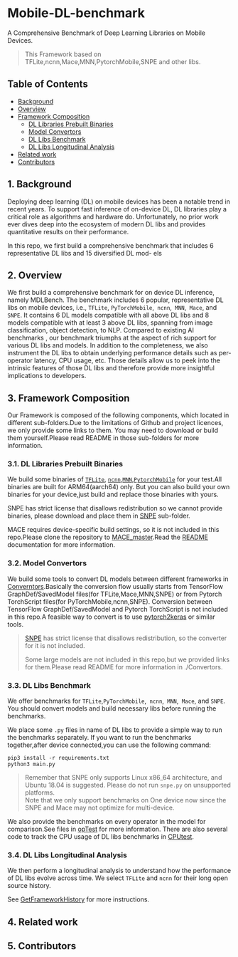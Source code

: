 


# Mobile-DL-benchmark

A Comprehensive Benchmark of Deep Learning Libraries on Mobile Devices.

> This Framework based on TFLite,ncnn,Mace,MNN,PytorchMobile,SNPE and other libs. 
## Table of Contents
*  [Background](#Background)
*  [Overview](#Overview)
*  [Framework Composition](#FrameworkComposition)
	*  [DL Libraries Prebuilt Binaries](#DLLibrariesPrebuiltBinaries)
	*  [Model Convertors](#ModelConvertors)
	*  [DL Libs Benchmark](#DLLibsBenchmark)
	*  [DL Libs Longitudinal Analysis](#DLLibsLongitudinalAnalysis)
*  [Related work](#Relatedwork)
*  [Contributors](#Contributors)

##  1. <a name='Background'></a>Background



Deploying deep learning (DL) on mobile devices has been a notable trend in recent years. To support fast inference of on-device
DL, DL libraries play a critical role as algorithms and hardware do.
Unfortunately, no prior work ever dives deep into the ecosystem
of modern DL libs and provides quantitative results on their performance. 

In this repo, we first build a comprehensive benchmark
that includes 6 representative DL libs and 15 diversified DL mod-
els
##  2. <a name='Overview'></a>Overview
 We first build a comprehensive benchmark for on device DL inference, namely MDLBench. The benchmark includes
6 popular, representative DL libs on mobile devices, i.e., `TFLite`,
`PyTorchMobile`,` ncnn`,` MNN`,` Mace`, and `SNPE`. It contains 6 DL models compatible with all above DL libs and 8 models compatible with at least 3 above DL libs, spanning from image classification, object detection, to NLP. Compared to existing
AI benchmarks , our benchmark triumphs at the aspect of rich support for various DL libs and models. In addition to the completeness, we also instrument the DL libs to obtain underlying performance details such as per-operator latency, CPU usage, etc.
Those details allow us to peek into the intrinsic features of those DL libs and therefore provide more insightful implications to developers.

##  3. <a name='FrameworkComposition'></a>Framework Composition
Our Framework is composed of the following components, which located in different sub-folders.Due to the limitations of Github and project licences, we only provide some links to them. You may need to download or build them yourself.Please read README in those sub-folders for more information.

###  3.1. <a name='DLLibrariesPrebuiltBinaries'></a>DL Libraries Prebuilt Binaries
We build some binaries of [`TFLite`](./tensorflow), [`ncnn`](./ncnn),[`MNN`](./MNN),[`PytorchMobile`](./pytorchM) for your test.All binaries are built for ARM64(aarch64) only.
But you can also build your own binaries for your device,just build and replace those binaries with yours.

SNPE has strict license that disallows redistribution so we cannot provide binaries, please download and place them in [SNPE](./snpe) sub-folder.

MACE requires device-specific build settings, so it is not included in this repo.Please clone the repository to [MACE_master](./Convertors/MACE-master).Read the [README](./Convertors/README) documentation for more information.

###  3.2. <a name='ModelConvertors'></a>Model Convertors

We build some tools to convert DL models between different frameworks in [Converntors](./Convertors).Basically the conversion flow usually starts from TensorFlow GraphDef/SavedModel files(for TFLite,Mace,MNN,SNPE) or from Pytorch TorchScript files(for PyTorchMobile,ncnn,SNPE).
Conversion between TensorFlow GraphDef/SavedModel and Pytorch TorchScript is not included in this repo.A feasible way to convert is to use [pytorch2keras](https://github.com/gmalivenko/pytorch2keras) or similar tools.

> [SNPE](https://developer.qualcomm.com/software/qualcomm-neural-processing-sdk) has strict license that disallows redistribution, so the converter for it is not included.
> 
> Some large models are not included in this repo,but we provided links for them.Please read README for more information in ./Convertors.

###  3.3. <a name='DLLibsBenchmark'></a>DL Libs Benchmark
We offer benchmarks for `TFLite`,`PyTorchMobile`,` ncnn`,` MNN`,` Mace`, and `SNPE`. You should convert models and build necessary libs before running the benchmarks.

We place some `.py` files in name of DL libs to provide a simple way to run the benchmarks separately.
If you want to run the benchmarks together,after device connected,you can use the following command:
```shell
pip3 install -r requirements.txt
python3 main.py
```
> Remember that SNPE only supports Linux x86_64 architecture, and Ubuntu 18.04 is suggested. Please do not run `snpe.py` on unsupported platforms. \
> Note that we only support benchmarks on One device now since the SNPE  and Mace may not optimize for multi-device.

We also provide the benchmarks on every operator in the model for comparison.See files in [opTest](./opTest) for more information.
There are also several code to track the CPU usage of DL libs benchmarks in [CPUtest](./CPUtest).
###  3.4. <a name='DLLibsLongitudinalAnalysis'></a>DL Libs Longitudinal Analysis
We then perform a longitudinal analysis to understand how the performance of DL libs evolve across time.
We select `TFLite` and `ncnn` for their long open source history.

See [GetFrameworkHistory](./GetFrameworkHistory) for more instructions.

##  4. <a name='Relatedwork'></a>Related work

##  5. <a name='Contributors'></a>Contributors

